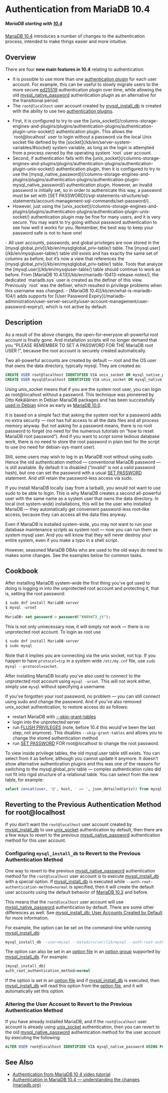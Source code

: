 # Authentication from MariaDB 10.4

##### MariaDB starting with [10.4](/kb/en/what-is-mariadb-104/)

[MariaDB 10.4](/kb/en/what-is-mariadb-104/) introduces a number of changes to the authentication process, intended to make things easier and more intuitive.

## Overview

There are four <strong>new main features in 10.4</strong> relating to authentication:

- It is possible to use more than one [authentication plugin](/columns-storage-engines-and-plugins/plugins/authentication-plugins/) for each user account. For example, this can be useful to slowly migrate users to the more secure [ed25519](/columns-storage-engines-and-plugins/plugins/authentication-plugins/authentication-plugin-ed25519/) authentication plugin over time, while allowing the old [mysql_native_password](/columns-storage-engines-and-plugins/plugins/authentication-plugins/authentication-plugin-mysql_native_password/) authentication plugin as an alternative for the transitional period.
- The `root@localhost` user account created by [mysql_install_db](/clients-utilities/mysql_install_db/) is created with the ability to use two [authentication plugins](/columns-storage-engines-and-plugins/plugins/authentication-plugins/).
<ul start="1"><li>First, it is configured to try to use the [unix_socket](/columns-storage-engines-and-plugins/plugins/authentication-plugins/authentication-plugin-unix-socket/) authentication plugin. This allows the `root@localhost` user to login without a password via the local Unix socket file defined by the [socket](/kb/en/server-system-variables/#socket) system variable, as long as the login is attempted from a process owned by the operating system `root` user account.
</li><li>Second, if authentication fails with the [unix_socket](/columns-storage-engines-and-plugins/plugins/authentication-plugins/authentication-plugin-unix-socket/) authentication plugin, then it is configured to try to use the [mysql_native_password](/columns-storage-engines-and-plugins/plugins/authentication-plugins/authentication-plugin-mysql_native_password/) authentication plugin. However, an invalid password is initially set, so in order to authenticate this way, a password must be set with [SET PASSWORD](/sql-statements-structure/sql-statements/account-management-sql-commands/set-password/).
</li><li>However, just using the [unix_socket](/columns-storage-engines-and-plugins/plugins/authentication-plugins/authentication-plugin-unix-socket/) authentication plugin may be fine for many users, and it is very secure. You may want to try going without password authentication to see how well it works for you. Remember, the best way to keep your password safe is not to have one!
</li></ul>
- All user accounts, passwords, and global privileges are now stored in the [mysql.global_priv](/kb/en/mysqlglobal_priv-table/) table. The [mysql.user](/kb/en/mysqluser-table/) table still exists and has exactly the same set of columns as before, but it’s now a view that references the [mysql.global_priv](/kb/en/mysqlglobal_priv-table/) table. Tools that analyze the [mysql.user](/kb/en/mysqluser-table/) table should continue to work as before. From [MariaDB 10.4.13](/kb/en/mariadb-10413-release-notes/), the dedicated `mariadb.sys` user is created as the definer of this view. Previously `root` was the definer, which resulted in privilege problems when this username was changed.
- [MariaDB 10.4](/kb/en/what-is-mariadb-104/) adds supports for [User Password Expiry](/mariadb-administration/user-server-security/user-account-management/user-password-expiry/), which is not active by default.

## Description

As a result of the above changes, the open-for-everyone all-powerful root account is finally gone. And installation scripts will no longer demand that you “PLEASE REMEMBER TO SET A PASSWORD FOR THE MariaDB root USER !”, because the root account is securely created automatically.

Two all-powerful accounts are created by default — root and the OS user that owns the data directory, typically mysql. They are created as:

```sql
CREATE USER root@localhost IDENTIFIED VIA unix_socket OR mysql_native_password USING 'invalid'
CREATE USER mysql@localhost IDENTIFIED VIA unix_socket OR mysql_native_password USING 'invalid'
```

Using unix_socket means that if you are the system root user, you can login as root@locahost without a password. This technique was pioneered by Otto Kekäläinen in Debian MariaDB packages and has been successfully [used in Debian](/mariadb-administration/getting-installing-and-upgrading-mariadb/troubleshooting-installation-issues/installation-issues-on-debian-and-ubuntu/differences-in-mariadb-in-debian-and-ubuntu/) since as early as [MariaDB 10.0](/kb/en/what-is-mariadb-100/).

It is based on a simple fact that asking the system root for a password adds no extra security — root has full access to all the data files and all process memory anyway. But not asking for a password means, there is no root password to forget (no need for the numerous tutorials on “how to reset MariaDB root password”). And if you want to script some tedious database work, there is no need to store the root password in plain text for the script to use (no need for debian-sys-maint user).

Still, some users may wish to log in as MariaDB root without using sudo. Hence the old authentication method — conventional MariaDB password — is still available. By default it is disabled (“invalid” is not a valid password hash), but one can set the password with a usual [SET PASSWORD](/sql-statements-structure/sql-statements/account-management-sql-commands/set-password/) statement. And still retain the password-less access via sudo.

If you install MariaDB locally (say from a tarball), you would not want to use sudo to be able to login. This is why MariaDB creates a second all-powerful user with the same name as a system user that owns the data directory. In local (not system-wide) installations, this will be the user who installed MariaDB — they automatically get convenient password-less root-like access, because they can access all the data files anyway.

Even if MariaDB is installed system-wide, you may not want to run your database maintenance scripts as system root — now you can run them as system mysql user. And you will know that they will never destroy your entire system, even if you make a typo in a shell script.

However, seasoned MariaDB DBAs who are used to the old ways do need to makes some changes. See the examples below for common tasks.

## Cookbook

After installing MariaDB system-wide the first thing you’ve got used to doing is logging in into the unprotected root account and protecting it, that is, setting the root password:

```sql
$ sudo dnf install MariaDB-server
$ mysql -uroot
...
MariaDB> set password = password("XH4VmT3_jt");
```

This is not only unnecessary now, it will simply not work — there is no unprotected root account. To login as root use

```sql
$ sudo dnf install MariaDB-server
$ sudo mysql
```

Note that it implies you are connecting via the unix socket, not tcp. If you happen to have `protocol=tcp` in a system-wide `/etc/my.cnf` file, use `sudo mysql --protocol=socket`.

After installing MariaDB locally you’ve also used to connect to the unprotected root account using `mysql -uroot`. This will not work either, simply use `mysql` without specifying a username.

If you've forgotten your root password, no problem — you can still connect using sudo and change the password. And if you've also removed unix_socket authentication, to restore access do as follows:

- restart MariaDB with [--skip-grant-tables](/kb/en/mysqld-options/#-skip-grant-tables)
- login into the unprotected server
- run [FLUSH PRIVILEGES](/sql-statements-structure/sql-statements/administrative-sql-statements/flush-commands/flush/) (note, before 10.4 this would’ve been the last step, not anymore). This disables `--skip-grant-tables` and allows you to change the stored authentication method
- run [SET PASSWORD](/sql-statements-structure/sql-statements/account-management-sql-commands/set-password/) FOR root@localhost to change the root password.

To view inside privilege tables, the old mysql.user table still exists. You can select from it as before, although you cannot update it anymore. It doesn’t show alternative authentication plugins and this was one of the reasons for switching to the mysql.global_priv table — complex authentication rules did not fit into rigid structure of a relational table. You can select from the new table, for example:

```sql
select concat(user, '@', host, ' => ', json_detailed(priv)) from mysql.global_priv;
```

## Reverting to the Previous Authentication Method for root@localhost

If you don't want the `root@localhost` user account created by [mysql_install_db](/clients-utilities/mysql_install_db/) to use [unix_socket](/columns-storage-engines-and-plugins/plugins/authentication-plugins/authentication-plugin-unix-socket/) authentication by default, then there are a few ways to revert to the previous [mysql_native_password](/columns-storage-engines-and-plugins/plugins/authentication-plugins/authentication-plugin-mysql_native_password/) authentication method for this user account.

### Configuring `mysql_install_db` to Revert to the Previous Authentication Method

One way to revert to the previous [mysql_native_password](/columns-storage-engines-and-plugins/plugins/authentication-plugins/authentication-plugin-mysql_native_password/) authentication method for the `root@localhost` user account is to execute [mysql_install_db](/clients-utilities/mysql_install_db/) with a special option. If [mysql_install_db](/clients-utilities/mysql_install_db/) is executed while `--auth-root-authentication-method=normal` is specified, then it will create the default user accounts using the default behavior of [MariaDB 10.3](/kb/en/what-is-mariadb-103/) and before.

This means that the `root@localhost` user account will use [mysql_native_password](/columns-storage-engines-and-plugins/plugins/authentication-plugins/authentication-plugin-mysql_native_password/) authentication by default. There are some other differences as well. See [mysql_install_db: User Accounts Created by Default](/kb/en/mysql_install_db/#user-accounts-created-by-default) for more information.

For example, the option can be set on the command-line while running [mysql_install_db](/clients-utilities/mysql_install_db/):

```sql
mysql_install_db --user=mysql --datadir=/var/lib/mysql --auth-root-authentication-method=normal
```

The option can also be set in an [option file](/mariadb-administration/getting-installing-and-upgrading-mariadb/configuring-mariadb-with-option-files/) in an [option group](/kb/en/configuring-mariadb-with-option-files/#option-groups) supported by [mysql_install_db](/clients-utilities/mysql_install_db/). For example:

```sql
[mysql_install_db]
auth_root_authentication_method=normal
```

If the option is set in an [option file](/mariadb-administration/getting-installing-and-upgrading-mariadb/configuring-mariadb-with-option-files/) and if [mysql_install_db](/clients-utilities/mysql_install_db/) is executed, then [mysql_install_db](/clients-utilities/mysql_install_db/) will read this option from the [option file](/mariadb-administration/getting-installing-and-upgrading-mariadb/configuring-mariadb-with-option-files/), and it will automatically set this option.

### Altering the User Account to Revert to the Previous Authentication Method

If you have already installed MariaDB, and if the `root@localhost` user account is already using [unix_socket](/columns-storage-engines-and-plugins/plugins/authentication-plugins/authentication-plugin-unix-socket/) authentication, then you can revert to the old [mysql_native_password](/columns-storage-engines-and-plugins/plugins/authentication-plugins/authentication-plugin-mysql_native_password/) authentication method for the user account by executing the following:

```sql
ALTER USER root@localhost IDENTIFIED VIA mysql_native_password USING PASSWORD("verysecret")
```

## See Also

- [Authentication from MariaDB 10 4 video tutorial](https://www.youtube.com/watch?v=aWFG4uLbimM)
- [Authentication in MariaDB 10.4 — understanding the changes (mariadb.org)](https://mariadb.org/authentication-in-mariadb-10-4/)
